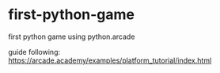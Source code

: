 # first-python-game
first python game using python.arcade

guide following: https://arcade.academy/examples/platform_tutorial/index.html
